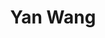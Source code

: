 ---
# Display name
title: Yan Wang

# Full name (for SEO)
first_name: Yan
last_name: Wang

# Username (this should match the folder name)
authors:
  - Yan Wang

# Is this the primary user of the site?
superuser: false

# Role/position
role: <b>Assoc. Res.</b>
num: 2

# Organizations/Affiliations
organizations:
  - name: South China Normal University

# Short bio (displayed in user profile at end of posts)
# bio: This is a brief introduction.

interests:

# Social/Academic Networking
# For available icons, see: https://docs.hugoblox.com/getting-started/page-builder/#icons
#   For an email link, use "fas" icon pack, "envelope" icon, and a link in the
#   form "mailto:your-email@example.com" or "#contact" for contact widget.

# Link to a PDF of your resume/CV from the About widget.
# To enable, copy your resume/CV to `static/files/cv.pdf` and uncomment the lines below.
# - icon: cv
#   icon_pack: ai
#   link: files/cv.pdf

# Enter email to display Gravatar (if Gravatar enabled in Config)
email: ''

highlight_name: true

# Organizational groups that you belong to (for People widget)
#   Set this to `[]` or comment out if you are not using People widget.
user_groups:
  - Teachers
---
